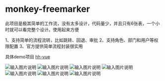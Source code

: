# monkey-freemarker
此项目是极其简单的工作流，没有太多设计，代码量少，并且只有6张表，一个小时就可以看完整个设计。使用起来方便

1、支持简单的流程流转，比如跳转、回退、审批
2、支持角色、部门和用户等权限配置
3、官方提供简单流程封装很实用

具体demo项目
[hh-vue](https://gitee.com/min290/hh-vue)


![输入图片说明](https://foruda.gitee.com/images/1685245176850079274/44f8f0c1_2218307.png "屏幕截图")
![输入图片说明](https://foruda.gitee.com/images/1685245214449807999/5434fac5_2218307.png "屏幕截图")
![输入图片说明](https://foruda.gitee.com/images/1681544763299393774/a25d33ab_2218307.png "屏幕截图")
![输入图片说明](https://foruda.gitee.com/images/1685245304110972083/31a9105d_2218307.png "屏幕截图")
![输入图片说明](https://foruda.gitee.com/images/1685418370349267839/f70e5589_2218307.png "屏幕截图")
![输入图片说明](https://foruda.gitee.com/images/1685418217810487859/02883c8c_2218307.png "屏幕截图")
![输入图片说明](https://foruda.gitee.com/images/1685418386450207624/90327020_2218307.png "屏幕截图")